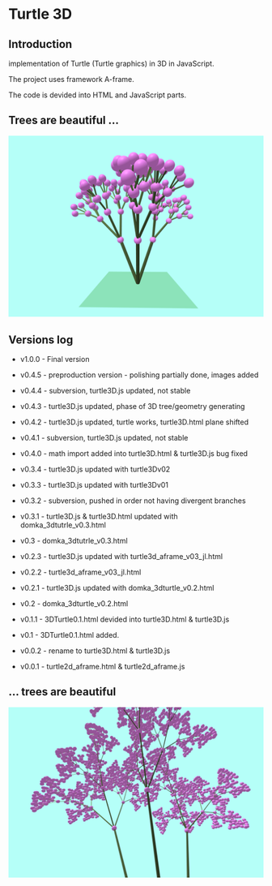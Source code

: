 # Turtle 3D

## Introduction

implementation of Turtle (Turtle graphics) in 3D in JavaScript.

The project uses framework A-frame.

The code is devided into HTML and JavaScript parts.

## Trees are beautiful ...
![Trees are beautiful](./pictures/TreesAreBeautiful.png)

## Versions log

+ v1.0.0 - Final version

+ v0.4.5 - preproduction version - polishing partially done, images added

+ v0.4.4 - subversion, turtle3D.js updated, not stable

+ v0.4.3 - turtle3D.js updated, phase of 3D tree/geometry generating

+ v0.4.2 - turtle3D.js updated, turtle works, turtle3D.html plane shifted

+ v0.4.1 - subversion, turtle3D.js updated, not stable

+ v0.4.0 - math import added into turtle3D.html & turtle3D.js bug fixed

+ v0.3.4 - turtle3D.js updated with turtle3Dv02

+ v0.3.3 - turtle3D.js updated with turtle3Dv01

+ v0.3.2 - subversion, pushed in order not having divergent branches

+ v0.3.1 - turtle3D.js & turtle3D.html updated with domka_3dtutrle_v0.3.html

+ v0.3 - domka_3dtutrle_v0.3.html

+ v0.2.3 - turtle3D.js updated with turtle3d_aframe_v03_jl.html

+ v0.2.2 - turtle3d_aframe_v03_jl.html

+ v0.2.1 - turtle3D.js updated with domka_3dturtle_v0.2.html

+ v0.2 - domka_3dturtle_v0.2.html

+ v0.1.1 - 3DTurtle0.1.html devided into turtle3D.html & turtle3D.js

+ v0.1 - 3DTurtle0.1.html added.

+ v0.0.2 - rename to turtle3D.html & turtle3D.js

+ v0.0.1 - turtle2d_aframe.html & turtle2d_aframe.js

## ... trees are beautiful
![Trees are beautiful](./pictures/treesAreBeautiful.png)
